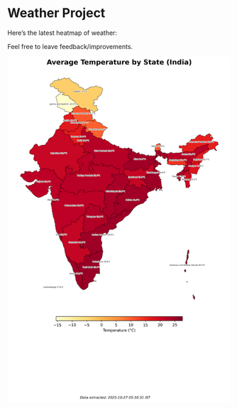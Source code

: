 # Weather Project

Here’s the latest heatmap of weather:

Feel free to leave feedback/improvements.

![India Heatmap](docs/assets/india_heatmap.png?v=FEB172)
